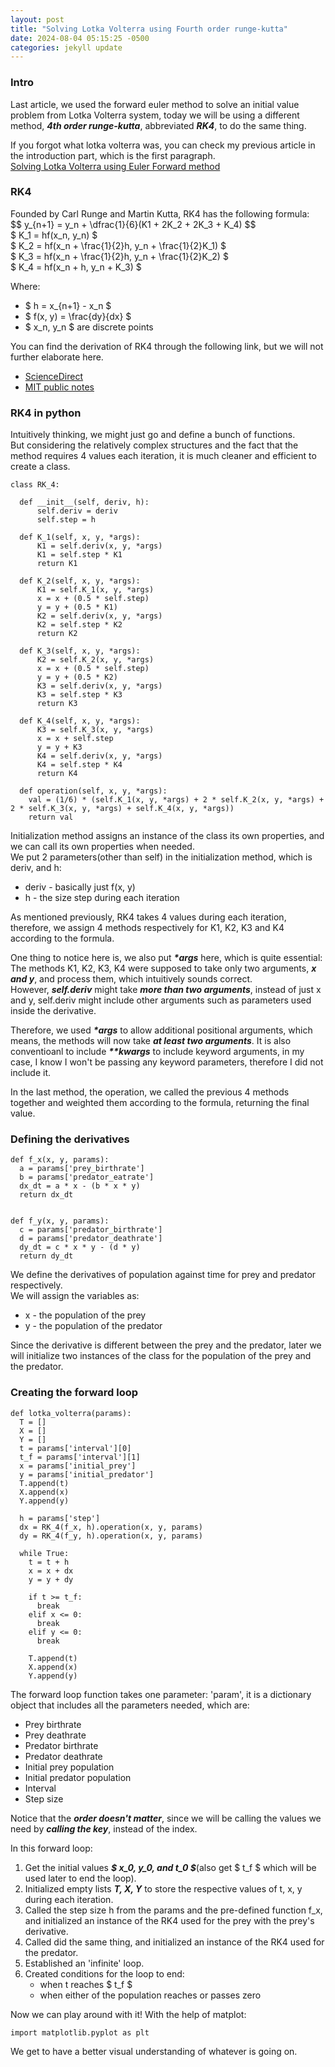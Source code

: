 ```yaml
---
layout: post
title: "Solving Lotka Volterra using Fourth order runge-kutta"
date: 2024-08-04 05:15:25 -0500
categories: jekyll update
---
```


### Intro
Last article, we used the forward euler method to solve an initial value problem from Lotka Volterra system, today we will be using a different method, ***4th order runge-kutta***, abbreviated ***RK4***, to do the same thing.  

If you forgot what lotka volterra was, you can check my previous article in the introduction part, which is the first paragraph.  
[Solving Lotka Volterra using Euler Forward method](https://frankhong1.github.io/Jekyll-site/jekyll/update/2024/07/30/Lotka-Volterra.html)  

### RK4
Founded by Carl Runge and Martin Kutta, RK4 has the following formula:  
\$$ y_{n+1} = y_n + \dfrac{1}{6}(K1 + 2K_2 + 2K_3 + K_4) \$$  
\$ K_1 = hf(x_n, y_n) \$  
\$ K_2 = hf(x_n + \frac{1}{2}h, y_n + \frac{1}{2}K_1) \$  
\$ K_3 = hf(x_n + \frac{1}{2}h, y_n + \frac{1}{2}K_2) \$  
\$ K_4 = hf(x_n + h, y_n + K_3) \$  

Where:  
* \$ h = x_{n+1} - x_n \$
* \$ f(x, y) = \frac{dy}{dx} \$
* \$ x_n, y_n \$ are discrete points  

You can find the derivation of RK4 through the following link, but we will not further elaborate here.
* [ScienceDirect](https://www.sciencedirect.com/topics/mathematics/runge-kutta-method)
* [MIT public notes](https://web.mit.edu/10.001/Web/Course_Notes/Differential_Equations_Notes/node5.html)  

### RK4 in python  
Intuitively thinking, we might just go and define a bunch of functions.  
But considering the relatively complex structures and the fact that the method requires 4 values each iteration, it is much cleaner and efficient to create a class.

```
class RK_4:
  
  def __init__(self, deriv, h):
      self.deriv = deriv
      self.step = h
      
  def K_1(self, x, y, *args):
      K1 = self.deriv(x, y, *args)
      K1 = self.step * K1
      return K1
      
  def K_2(self, x, y, *args):
      K1 = self.K_1(x, y, *args)
      x = x + (0.5 * self.step)
      y = y + (0.5 * K1)
      K2 = self.deriv(x, y, *args)
      K2 = self.step * K2
      return K2
  
  def K_3(self, x, y, *args):
      K2 = self.K_2(x, y, *args)
      x = x + (0.5 * self.step)
      y = y + (0.5 * K2)
      K3 = self.deriv(x, y, *args)
      K3 = self.step * K3
      return K3
  
  def K_4(self, x, y, *args):
      K3 = self.K_3(x, y, *args)
      x = x + self.step
      y = y + K3
      K4 = self.deriv(x, y, *args)
      K4 = self.step * K4
      return K4
    
  def operation(self, x, y, *args):
    val = (1/6) * (self.K_1(x, y, *args) + 2 * self.K_2(x, y, *args) + 2 * self.K_3(x, y, *args) + self.K_4(x, y, *args))
    return val
```  

Initialization method assigns an instance of the class its own properties, and we can call its own properties when needed.  
We put 2 parameters(other than self) in the initialization method, which is deriv, and h:
* deriv - basically just f(x, y)
* h - the size step during each iteration  

As mentioned previously, RK4 takes 4 values during each iteration, therefore, we assign 4 methods respectively for K1, K2, K3 and K4 according to the formula.  

One thing to notice here is, we also put ___*args___ here, which is quite essential:  
The methods K1, K2, K3, K4 were supposed to take only two arguments, ***x and y***, and process them, which intuitively sounds correct.  
However, ***self.deriv*** might take ***more than two arguments***, instead of just x and y, self.deriv might include other arguments such as parameters used inside the derivative.  

Therefore, we used ___*args___ to allow additional positional arguments, which means, the methods will now take ___at least two arguments___.
It is also conventioanl to include ___**kwargs___ to include keyword arguments, in my case, I know I won't be passing any keyword parameters, therefore I did not include it.  

In the last method, the operation, we called the previous 4 methods together and weighted them according to the formula, returning the final value.

### Defining the derivatives

```
def f_x(x, y, params):
  a = params['prey_birthrate']
  b = params['predator_eatrate']
  dx_dt = a * x - (b * x * y)
  return dx_dt


def f_y(x, y, params):
  c = params['predator_birthrate']
  d = params['predator_deathrate']
  dy_dt = c * x * y - (d * y)
  return dy_dt
```  

We define the derivatives of population against time for prey and predator respectively.  
We will assign the variables as: 
* x - the population of the prey
* y - the population of the predator  

Since the derivative is different between the prey and the predator, later we will initialize two instances of the class for the population of the prey and the predator. 

### Creating the forward loop

```
def lotka_volterra(params):
  T = []
  X = []
  Y = []
  t = params['interval'][0]
  t_f = params['interval'][1]
  x = params['initial_prey']
  y = params['initial_predator']
  T.append(t)
  X.append(x)
  Y.append(y)
  
  h = params['step']
  dx = RK_4(f_x, h).operation(x, y, params)
  dy = RK_4(f_y, h).operation(x, y, params)
  
  while True:
    t = t + h
    x = x + dx
    y = y + dy
    
    if t >= t_f:
      break
    elif x <= 0:
      break
    elif y <= 0:
      break
    
    T.append(t)
    X.append(x)
    Y.append(y)
```  

The forward loop function takes one parameter: 'param', it is a dictionary object that includes all the parameters needed, which are:
* Prey birthrate
* Prey deathrate
* Predator birthrate
* Predator deathrate
* Initial prey population
* Initial predator population
* Interval
* Step size  

Notice that the ***order doesn't matter***, since we will be calling the values we need by ***calling the key***, instead of the index.  

In this forward loop:
1. Get the initial values ***\$ x_0, y_0, and t_0 \$***(also get \$ t_f \$ which will be used later to end the loop).
2. Initialized empty lists ***T, X, Y*** to store the respective values of t, x, y during each iteration. 
3. Called the step size h from the params and the pre-defined function f_x, and initialized an instance of the RK4 used for the prey with the prey's derivative.
4. Called did the same thing, and initialized an instance of the RK4 used for the predator.
5. Established an 'infinite' loop.
6. Created conditions for the loop to end:
    * when t reaches \$ t_f \$
    * when either of the population reaches or passes zero  

Now we can play around with it! With the help of matplot:
```
import matplotlib.pyplot as plt
```
We get to have a better visual understanding of whatever is going on.  




